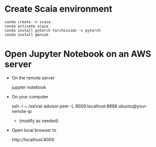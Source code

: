 
# Create Scaia environment

    conda create -n scaia
    conda activate scaia
    conda install pytorch torchvision -c pytorch
    conda install gensim

# Open Jupyter Notebook on an AWS server

* On the remote server

    jupyter notebook
    
* On your computer

    ssh -i ~./ssh/ai-advisor.pem -L 8000:localhost:8888 ubuntu@your-remote-ip
  
    - (modify as needed)
    
* Open local browser to

    http://localhost:8000